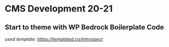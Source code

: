 # CMS Development 20-21

## Start to theme with WP Bedrock Boilerplate Code

*used template: <https://templated.co/introspect>*

